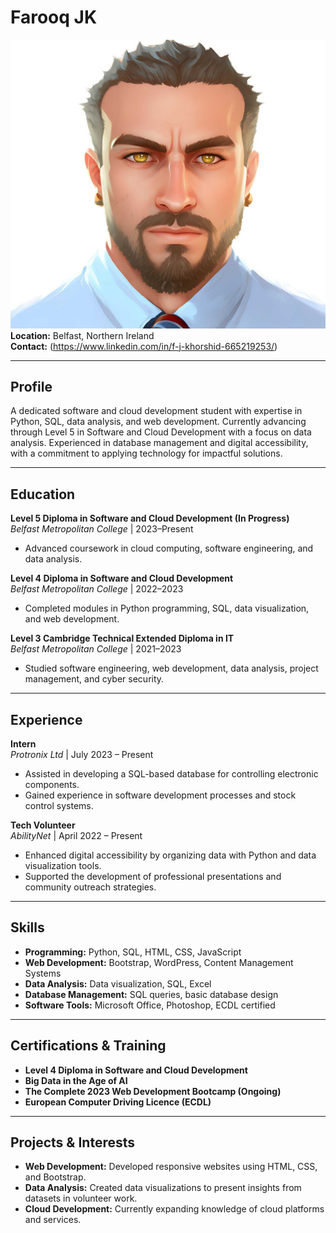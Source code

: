 # Farooq JK
![Farooq JK Logo](/assets/img.jpg)
**Location:** Belfast, Northern Ireland  
**Contact:** (https://www.linkedin.com/in/f-j-khorshid-665219253/)

---

## Profile

A dedicated software and cloud development student with expertise in Python, SQL, data analysis, and web development. 
Currently advancing through Level 5 in Software and Cloud Development with a focus on data analysis. 
Experienced in database management and digital accessibility, with a 
commitment to applying technology for impactful solutions.

---

## Education

**Level 5 Diploma in Software and Cloud Development (In Progress)**  
*Belfast Metropolitan College* | 2023–Present  
- Advanced coursework in cloud computing, software engineering, and data analysis.

**Level 4 Diploma in Software and Cloud Development**  
*Belfast Metropolitan College* | 2022–2023  
- Completed modules in Python programming, SQL, data visualization, and web development.

**Level 3 Cambridge Technical Extended Diploma in IT**  
*Belfast Metropolitan College* | 2021–2023  
- Studied software engineering, web development, data analysis, project management, and cyber security.

---

## Experience

**Intern**  
*Protronix Ltd* | July 2023 – Present  
- Assisted in developing a SQL-based database for controlling electronic components.
- Gained experience in software development processes and stock control systems.

**Tech Volunteer**  
*AbilityNet* | April 2022 – Present  
- Enhanced digital accessibility by organizing data with Python and data visualization tools.
- Supported the development of professional presentations and community outreach strategies.

---

## Skills

- **Programming:** Python, SQL, HTML, CSS, JavaScript
- **Web Development:** Bootstrap, WordPress, Content Management Systems
- **Data Analysis:** Data visualization, SQL, Excel
- **Database Management:** SQL queries, basic database design
- **Software Tools:** Microsoft Office, Photoshop, ECDL certified

---

## Certifications & Training

- **Level 4 Diploma in Software and Cloud Development**
- **Big Data in the Age of AI**
- **The Complete 2023 Web Development Bootcamp (Ongoing)**
- **European Computer Driving Licence (ECDL)**

---

## Projects & Interests

- **Web Development:** Developed responsive websites using HTML, CSS, and Bootstrap.
- **Data Analysis:** Created data visualizations to present insights from datasets in volunteer work.
- **Cloud Development:** Currently expanding knowledge of cloud platforms and services.

